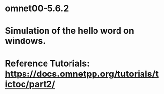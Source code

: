 # omnet00-5.6.2
# Simulation of the hello word on windows.
# Reference Tutorials:  https://docs.omnetpp.org/tutorials/tictoc/part2/
